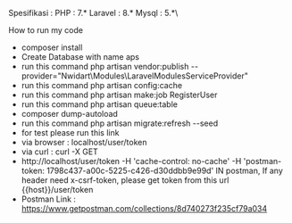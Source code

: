 Spesifikasi : PHP : 7.* Laravel : 8.* Mysql : 5.*\

How to run my code

- composer install
- Create Database with name aps
- run this command php artisan vendor:publish --provider="Nwidart\Modules\LaravelModulesServiceProvider"
- run this command php artisan config:cache
- run this command php artisan make:job RegisterUser
- run this command php artisan queue:table
- composer dump-autoload
- run this command php artisan migrate:refresh --seed
- for test please run this link
- via browser : localhost/user/token
- via curl : curl -X GET
- http://localhost/user/token
-H 'cache-control: no-cache'
-H 'postman-token: 1798c437-a00c-5225-c426-d30ddbb9e99d'
IN postman, If any header need x-csrf-token, please get token from this url {{host}}/user/token
-  Postman Link : https://www.getpostman.com/collections/8d740273f235cf79a034
